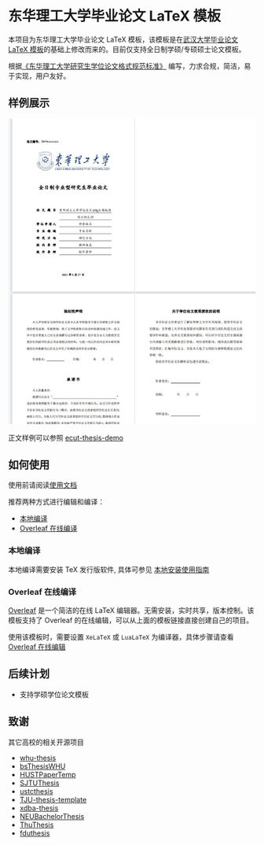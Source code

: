 # 东华理工大学毕业论文 LaTeX 模板


本项目为东华理工大学毕业论文 LaTeX 模板，该模板是在[武汉大学毕业论文 LaTeX 模板](https://github.com/whutug/whu-thesis)的基础上修改而来的。目前仅支持全日制学硕/专硕硕士论文模板。



根据[《东华理工大学研究生学位论文格式规范标准》](https://yjsy.ecut.edu.cn/e4/06/c458a58374/page.htm) 编写，力求合规，简洁，易于实现，用户友好。

## 样例展示

<p align="center">
  <img src="demo.jpg" width="800px">
</p>

正文样例可以参照 [ecut-thesis-demo](ecut-thesis-demo.pdf)

## 如何使用

使用前请阅读[使用文档](ecut-thesis-doc.pdf)

推荐两种方式进行编辑和编译：

* [本地编译](#本地编译)
* [Overleaf 在线编译](#overleaf-在线编译)

### 本地编译

本地编译需要安装 TeX 发行版软件, 具体可参见 [本地安装使用指南](https://github.com/mtobeiyf/whu-thesis/wiki/%E6%9C%AC%E5%9C%B0%E5%AE%89%E8%A3%85%E4%B8%8E%E7%BC%96%E8%AF%91)

### Overleaf 在线编译

[Overleaf](https://www.overleaf.com/) 是一个简洁的在线 LaTeX 编辑器。无需安装，实时共享，版本控制。该模板支持了 Overleaf 的在线编辑，可以从上面的模板链接直接创建自己的项目。

使用该模板时，需要设置 `XeLaTeX` 或 `LuaLaTeX` 为编译器，具体步骤请查看 [Overleaf 在线编辑](https://github.com/mtobeiyf/whu-thesis/wiki/Overleaf-%E5%9C%A8%E7%BA%BF%E7%BC%96%E8%BE%91)



## 后续计划

* 支持学硕学位论文模板

## 致谢

<summary>其它高校的相关开源项目</summary>

* [whu-thesis](https://github.com/whutug/whu-thesis)
* [bsThesisWHU](https://github.com/csarron/bsThesisWHU)
* [HUSTPaperTemp](https://github.com/skinaze/HUSTPaperTemp)
* [SJTUThesis](https://github.com/sjtug/SJTUThesis)
* [ustcthesis](https://github.com/ustctug/ustcthesis)
* [TJU-thesis-template](https://github.com/liangzhenduo0608/TJU-thesis-template)
* [xdba-thesis](https://github.com/xdlinux/xdba-thesis)
* [NEUBachelorThesis](https://github.com/tzaiyang/NEUBachelorThesis)
* [ThuThesis](https://github.com/tuna/thuthesis)
* [fduthesis](https://github.com/stone-zeng/fduthesis)

</details>
